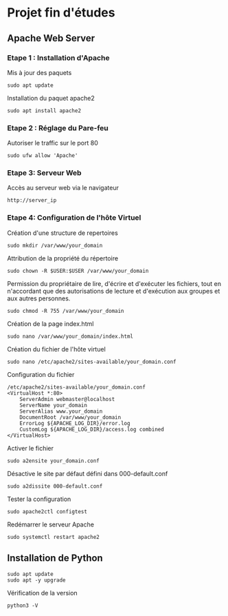 # Projet fin d'études

## Apache Web Server 

### Etape 1 : Installation d'Apache

Mis à jour des paquets


```
sudo apt update
```

Installation du paquet apache2

```
sudo apt install apache2
```

### Etape 2 : Réglage du Pare-feu

Autoriser le traffic sur le port 80

```
sudo ufw allow 'Apache'
```

### Etape 3: Serveur Web

Accès au serveur web via le navigateur

```http://server_ip```

### Etape 4: Configuration de l'hôte Virtuel

Création d'une structure de repertoires

```
sudo mkdir /var/www/your_domain
```

Attribution de la propriété du répertoire 

```sudo chown -R $USER:$USER /var/www/your_domain```

Permission du propriétaire de lire, d'écrire et d'exécuter les fichiers, tout en n'accordant que des autorisations de lecture et d'exécution aux groupes et aux autres personnes.

```sudo chmod -R 755 /var/www/your_domain```

Création de la page index.html 

```sudo nano /var/www/your_domain/index.html```

Création du fichier de l'hôte virtuel

```sudo nano /etc/apache2/sites-available/your_domain.conf```

Configuration du fichier 

```
/etc/apache2/sites-available/your_domain.conf
<VirtualHost *:80>
    ServerAdmin webmaster@localhost
    ServerName your_domain
    ServerAlias www.your_domain
    DocumentRoot /var/www/your_domain
    ErrorLog ${APACHE_LOG_DIR}/error.log
    CustomLog ${APACHE_LOG_DIR}/access.log combined
</VirtualHost>
```
Activer le fichier

```sudo a2ensite your_domain.conf```

Désactive le site par défaut défini dans 000-default.conf

```sudo a2dissite 000-default.conf```

Tester la configuration

```sudo apache2ctl configtest```

Redémarrer le serveur Apache

```sudo systemctl restart apache2```

## Installation de Python 

```
sudo apt update
sudo apt -y upgrade
```
Vérification de la version
```
python3 -V
```